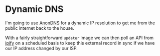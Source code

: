 # Dynamic DNS
I'm going to use [AnonDNS](https://anondns.net) for a dynamic IP resolution to get me from the public internet back to the house.

With a fairly straightforward `updater` image we can then poll an API from [ipify](https://www.ipify.org) on a scheduled basis to keep this external record in sync if we have our IP address changed by our ISP.